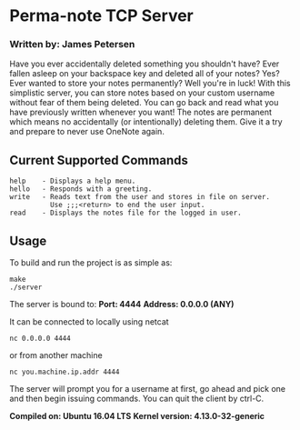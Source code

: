 # Perma-note TCP Server
### Written by: James Petersen

Have you ever accidentally deleted something you shouldn't have? Ever fallen asleep on your backspace key and deleted all of your notes? Yes? Ever wanted to store your notes permanently? Well you're in luck! With this simplistic server, you can store notes based on your custom username without fear of them being deleted. You can go back and read what you have previously written whenever you want! The notes are permanent which means no accidentally (or intentionally) deleting them. Give it a try and prepare to never use OneNote again.

## Current Supported Commands

```
help    - Displays a help menu.
hello   - Responds with a greeting.
write   - Reads text from the user and stores in file on server.
          Use ;;;<return> to end the user input.
read    - Displays the notes file for the logged in user.
```

## Usage

To build and run the project is as simple as:
```
make
./server
```

The server is bound to:
**Port:    4444**
**Address: 0.0.0.0 (ANY)**

It can be connected to locally using netcat
```
nc 0.0.0.0 4444
```

or from another machine
```
nc you.machine.ip.addr 4444
```

The server will prompt you for a username at first, go ahead and pick one and then begin issuing commands. You can quit the client by ctrl-C.

**Compiled on:    Ubuntu 16.04 LTS**
**Kernel version: 4.13.0-32-generic**
